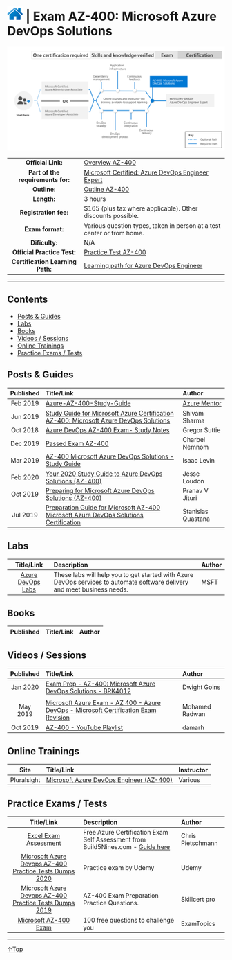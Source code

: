 # [![Home](/img/home.png)](certifications.md "Overview Certifications") | Exam AZ-400: Microsoft Azure DevOps Solutions
![Cert](/img/az-400.png)

|                                   |                                                                                                                         |
| :-------------------------------: | :---------------------------------------------------------------------------------------------------------------------- |
|        **Official Link:**         | [Overview AZ-400](https://docs.microsoft.com/en-us/learn/certifications/exams/AZ-400)                                   |
| **Part of the requirements for:** | [Microsoft Certified: Azure DevOps Engineer Expert](https://docs.microsoft.com/en-us/learn/certifications/azure-devops) |
|           **Outline:**            | [Outline AZ-400](https://query.prod.cms.rt.microsoft.com/cms/api/am/binary/RE3VP8d)                                     |
|            **Length:**            | 3 hours                                                                                                                 |
|       **Registration fee:**       | $165 (plus tax where applicable).  Other discounts possible.                                                            |
|         **Exam format:**          | Various question types, taken in person at a test center or from home.                                                  |
|          **Dificulty:**           | N/A                                                                                                                     |
|    **Official Practice Test:**    | [Practice Test AZ-400](https://us.mindhub.com/p/MU-AZ-400)                                                              |
| **Certification Learning Path:**  | [Learning path for  Azure DevOps Engineer](https://query.prod.cms.rt.microsoft.com/cms/api/am/binary/RE41muG)           |


___

## Contents
- [Posts & Guides](#posts-&-guides)
- [Labs](#labs)
- [Books](#books)
- [Videos / Sessions](#videos-/-sessions)
- [Online Trainings](#online-trainings)
- [Practice Exams / Tests](#practice-exams-/-tests)


## Posts & Guides
| Published | Title/Link                                                                                                                                                                                                              | Author                                             |
| :-------: | :---------------------------------------------------------------------------------------------------------------------------------------------------------------------------------------------------------------------- | :------------------------------------------------- |
| Feb 2019  | [Azure-AZ-400-Study-Guide](https://github.com/AzureMentor/Azure-AZ-400-Study-Guide)                                                                                                                                     | [Azure Mentor](https://azurementor.wordpress.com/) |
| Jun 2019  | [Study Guide for Microsoft Azure Certification AZ-400: Microsoft Azure DevOps Solutions](https://medium.com/deep-ai/study-guide-for-microsoft-azure-certification-az-400-microsoft-azure-devops-solutions-6975b9491556) | Shivam Sharma                                      |
| Oct 2018  | [Azure DevOps AZ-400 Exam- Study Notes](https://gregorsuttie.com/2018/10/27/azure-devops-az-400-exam-study-notes/)                                                                                                      | Gregor Suttie                                      |
| Dec 2019  | [Passed Exam AZ-400](https://charbelnemnom.com/2019/12/passed-exam-az-400-microsoft-certified-azure-devops-engineer-expert/)                                                                                            | Charbel Nemnom                                     |
| Mar 2019  | [AZ-400 Microsoft Azure DevOps Solutions - Study Guide](https://www.isaaclevin.com/post/az-400-study-guide/)                                                                                                            | Isaac Levin                                        |
| Feb 2020  | [Your 2020 Study Guide to Azure DevOps Solutions (AZ-400)](https://blog.kloud.com.au/2020/02/03/your-2020-study-guide-to-azure-devops-solutions-az-400/)                                                                | Jesse Loudon                                       |
| Oct 2019  | [Preparing for Microsoft Azure DevOps Solutions (AZ-400)](https://omgdebugging.com/2019/10/06/preparing-for-microsoft-az-400/)                                                                                          | Pranav V Jituri                                    |
| Jul 2019  | [Preparation Guide for Microsoft AZ-400 Microsoft Azure DevOps Solutions Certification](https://stanislas.io/2019/07/26/preparation-guide-for-microsoft-az-400-microsoft-azure-devops-solutions-certification/)         | Stanislas Quastana                                 |

## Labs
|                      Title/Link                       | Description                                                                                                               | Author |
| :---------------------------------------------------: | :------------------------------------------------------------------------------------------------------------------------ | :----- |
| [Azure DevOps Labs](https://www.azuredevopslabs.com/) | These labs will help you to get started with Azure DevOps services to automate software delivery and meet business needs. | MSFT   |



## Books
| Published | Title/Link | Author |
| :-------: | :--------- | :----- |




## Videos / Sessions
| Published | Title/Link                                                                                                                          | Author         |
| :-------: | :---------------------------------------------------------------------------------------------------------------------------------- | :------------- |
| Jan 2020  | [Exam Prep - AZ-400: Microsoft Azure DevOps Solutions - BRK4012](https://www.youtube.com/watch?v=7YBmBxE7ZMA)                       | Dwight Goins   |
|           |
| May 2019  | [Microsoft Azure Exam - AZ 400 - Azure DevOps - Microsoft Certification Exam Revision](https://www.youtube.com/watch?v=t6Xprv93844) | Mohamed Radwan |
| Oct 2019  | [AZ-400 - YouTube Playlist](https://www.youtube.com/playlist?list=PL8C-f_bs3Eru9EMgy4RDeR7iHsr50TqUE)                               | damarh         |


## Online Trainings
|    Site     | Title/Link                                                                                                           | Instructor |
| :---------: | :------------------------------------------------------------------------------------------------------------------- | :--------- |
| Pluralsight | [Microsoft Azure DevOps Engineer (AZ-400)](https://www.pluralsight.com/paths/microsoft-azure-devops-engineer-az-400) | Various    |

## Practice Exams / Tests
|                                                                        Title/Link                                                                        | Description                                                                                                                                     | Author            |
| :------------------------------------------------------------------------------------------------------------------------------------------------------: | :---------------------------------------------------------------------------------------------------------------------------------------------- | :---------------- |
| [Excel Exam Assessment](https://github.com/Build5Nines/exam-assessments/blob/master/Assessments/Exam-Msft-AZ-400-Self-Assessment-Build5Nines.xlsx?raw=1) | Free Azure Certification Exam Self Assessment from Build5Nines.com  - [Guide here](https://build5nines.com/free-oss-exam-self-assessment-tool/) | Chris Pietschmann |
|     [Microsoft Azure Devops AZ-400 Practice Tests Dumps 2020](https://www.udemy.com/course/microsoft-azure-devops-az-400-practice-tests-dumps-2019/)     | Practice exam by Udemy                                                                                                                          | Udemy             |
|       [Microsoft Azure Devops AZ-400 Practice Tests Dumps 2019](https://www.amazon.com/Microsoft-Azure-Devops-AZ-400-Practice-ebook/dp/B07YLZ7Z1T)       | AZ-400 Exam Preparation Practice Questions.                                                                                                     | Skillcert pro     |  |
|                                       [Microsoft AZ-400 Exam](https://www.examtopics.com/exams/microsoft/az-400/)                                        | 100 free questions to challenge you                                                                                                             | ExamTopics        |

___
 <a href="#top" title="Back to the top.">↑Top</a>
